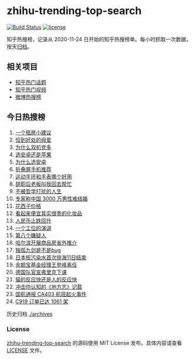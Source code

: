 # zhihu-trending-top-search

[![Build Status](https://github.com/justjavac/zhihu-trending-top-search/workflows/ci/badge.svg?branch=main)](https://github.com/justjavac/zhihu-trending-top-search/actions)
[![license](https://img.shields.io/github/license/justjavac/zhihu-trending-top-search)](https://github.com/justjavac/zhihu-trending-top-search/blob/main/LICENSE)

知乎热搜榜，记录从 2020-11-24 日开始的知乎热搜榜单。每小时抓取一次数据，按天[归档](./archives)。

## 相关项目

- [知乎热门话题](https://github.com/justjavac/zhihu-trending-hot-questions)
- [知乎热门视频](https://github.com/justjavac/zhihu-trending-hot-video)
- [微博热搜榜](https://github.com/justjavac/weibo-trending-hot-search)

## 今日热搜榜

<!-- BEGIN -->
<!-- 最后更新时间 Tue Sep 12 2023 18:07:14 GMT+0800 (China Standard Time) -->

1. [一个租房小建议](https://www.zhihu.com/search?q=%E4%B8%80%E4%B8%AA%E7%A7%9F%E6%88%BF%E5%B0%8F%E5%BB%BA%E8%AE%AE)
1. [恰到好处的母爱](https://www.zhihu.com/search?q=%E6%81%B0%E5%88%B0%E5%A5%BD%E5%A4%84%E7%9A%84%E6%AF%8D%E7%88%B1)
1. [为什么双机党多](https://www.zhihu.com/search?q=%E4%B8%BA%E4%BB%80%E4%B9%88%E5%8F%8C%E6%9C%BA%E5%85%9A%E5%A4%9A)
1. [选安卓还是苹果](https://www.zhihu.com/search?q=%E9%80%89%E5%AE%89%E5%8D%93%E8%BF%98%E6%98%AF%E8%8B%B9%E6%9E%9C)
1. [为什么选安卓](https://www.zhihu.com/search?q=%E4%B8%BA%E4%BB%80%E4%B9%88%E9%80%89%E5%AE%89%E5%8D%93)
1. [折叠屏手机推荐](https://www.zhihu.com/search?q=%E6%8A%98%E5%8F%A0%E5%B1%8F%E6%89%8B%E6%9C%BA%E6%8E%A8%E8%8D%90)
1. [运动手环和手表哪个好用](https://www.zhihu.com/search?q=%E8%BF%90%E5%8A%A8%E6%89%8B%E7%8E%AF%E5%92%8C%E6%89%8B%E8%A1%A8%E5%93%AA%E4%B8%AA%E5%A5%BD%E7%94%A8)
1. [辞职后老板叫我回去帮忙](https://www.zhihu.com/search?q=%E8%BE%9E%E8%81%8C%E5%90%8E%E8%80%81%E6%9D%BF%E5%8F%AB%E6%88%91%E5%9B%9E%E5%8E%BB%E5%B8%AE%E5%BF%99)
1. [不被哲学打扰的人生](https://www.zhihu.com/search?q=%E4%B8%8D%E8%A2%AB%E5%93%B2%E5%AD%A6%E6%89%93%E6%89%B0%E7%9A%84%E4%BA%BA%E7%94%9F)
1. [专家称中国 3000 万男性难结婚](https://www.zhihu.com/search?q=%E4%B8%93%E5%AE%B6%E7%A7%B0%E4%B8%AD%E5%9B%BD%203000%20%E4%B8%87%E7%94%B7%E6%80%A7%E9%9A%BE%E7%BB%93%E5%A9%9A)
1. [花西子价格](https://www.zhihu.com/search?q=%E8%8A%B1%E8%A5%BF%E5%AD%90%E4%BB%B7%E6%A0%BC)
1. [看起来便宜其实很贵的化妆品](https://www.zhihu.com/search?q=%E7%9C%8B%E8%B5%B7%E6%9D%A5%E4%BE%BF%E5%AE%9C%E5%85%B6%E5%AE%9E%E5%BE%88%E8%B4%B5%E7%9A%84%E5%8C%96%E5%A6%86%E5%93%81)
1. [人民币止跌回升](https://www.zhihu.com/search?q=%E4%BA%BA%E6%B0%91%E5%B8%81%E6%AD%A2%E8%B7%8C%E5%9B%9E%E5%8D%87)
1. [一个工位的演讲](https://www.zhihu.com/search?q=%E4%B8%80%E4%B8%AA%E5%B7%A5%E4%BD%8D%E7%9A%84%E6%BC%94%E8%AE%B2)
1. [第八个嫌疑人](https://www.zhihu.com/search?q=%E7%AC%AC%E5%85%AB%E4%B8%AA%E5%AB%8C%E7%96%91%E4%BA%BA)
1. [哈尔滨开展商品房省外推介](https://www.zhihu.com/search?q=%E5%93%88%E5%B0%94%E6%BB%A8%E5%BC%80%E5%B1%95%E5%95%86%E5%93%81%E6%88%BF%E7%9C%81%E5%A4%96%E6%8E%A8%E4%BB%8B)
1. [独孤九剑是不是bug](https://www.zhihu.com/search?q=%E7%8B%AC%E5%AD%A4%E4%B9%9D%E5%89%91%E6%98%AF%E4%B8%8D%E6%98%AFbug)
1. [日本核污染水首次排海11日结束](https://www.zhihu.com/search?q=%E6%97%A5%E6%9C%AC%E6%A0%B8%E6%B1%A1%E6%9F%93%E6%B0%B4%E9%A6%96%E6%AC%A1%E6%8E%92%E6%B5%B711%E6%97%A5%E7%BB%93%E6%9D%9F)
1. [余额宝基金经理王登峰离任](https://www.zhihu.com/search?q=%E4%BD%99%E9%A2%9D%E5%AE%9D%E5%9F%BA%E9%87%91%E7%BB%8F%E7%90%86%E7%8E%8B%E7%99%BB%E5%B3%B0%E7%A6%BB%E4%BB%BB)
1. [德国队官宣弗里克下课](https://www.zhihu.com/search?q=%E5%BE%B7%E5%9B%BD%E9%98%9F%E5%AE%98%E5%AE%A3%E5%BC%97%E9%87%8C%E5%85%8B%E4%B8%8B%E8%AF%BE)
1. [猫的反应快还是人的反应快](https://www.zhihu.com/search?q=%E7%8C%AB%E7%9A%84%E5%8F%8D%E5%BA%94%E5%BF%AB%E8%BF%98%E6%98%AF%E4%BA%BA%E7%9A%84%E5%8F%8D%E5%BA%94%E5%BF%AB)
1. [冲击你认知的《地方志》记载](https://www.zhihu.com/search?q=%E5%86%B2%E5%87%BB%E4%BD%A0%E8%AE%A4%E7%9F%A5%E7%9A%84%E3%80%8A%E5%9C%B0%E6%96%B9%E5%BF%97%E3%80%8B%E8%AE%B0%E8%BD%BD)
1. [国航通报 CA403 航班起火事件](https://www.zhihu.com/search?q=%E5%9B%BD%E8%88%AA%E9%80%9A%E6%8A%A5%20CA403%20%E8%88%AA%E7%8F%AD%E8%B5%B7%E7%81%AB%E4%BA%8B%E4%BB%B6)
1. [C919 订单已达 1061 架](https://www.zhihu.com/search?q=C919%20%E8%AE%A2%E5%8D%95%E5%B7%B2%E8%BE%BE%201061%20%E6%9E%B6)

<!-- END -->

历史归档 [./archives](./archives)

### License

[zhihu-trending-top-search](https://github.com/justjavac/zhihu-trending-top-search) 的源码使用 MIT License
发布。具体内容请查看 [LICENSE](./LICENSE) 文件。
